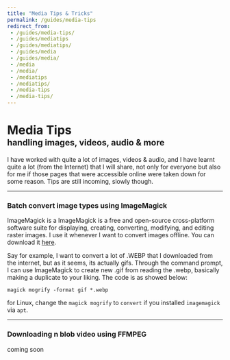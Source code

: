 ```yaml
---
title: "Media Tips & Tricks"
permalink: /guides/media-tips
redirect_from:
 - /guides/media-tips/
 - /guides/mediatips
 - /guides/mediatips/
 - /guides/media
 - /guides/media/
 - /media
 - /media/
 - /mediatips
 - /mediatips/
 - /media-tips
 - /media-tips/
---
```


# Media Tips<br><span style="font-size:70%;">handling images, videos, audio & more
I have worked with quite a lot of images, videos & audio, and I have learnt quite a lot (from the Internet) that I will share, not only for everyone but also for me if those pages that were accessible online were taken down for some reason. Tips are still incoming, slowly though.

---

### Batch convert image types using ImageMagick
ImageMagick is a ImageMagick is a free and open-source cross-platform software suite for displaying, creating, converting, modifying, and editing raster images. I use it whenever I want to convert images offline. You can download it <a href="https://imagemagick.org/script/download.php" target="_blank">here</a>.

Say for example, I want to convert a lot of .WEBP that I downloaded from the internet, but as it seems, its actually gifs. Through the command prompt, I can use ImageMagick to create new .gif from reading the .webp, basically making a duplicate to your liking. The code is as showed below: 

``` console
magick mogrify -format gif *.webp
```

for Linux, change the `magick mogrify` to `convert` if you installed `imagemagick` via `apt`.

---

### Downloading n blob video using FFMPEG
coming soon

